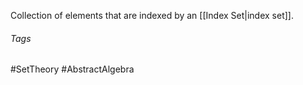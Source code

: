 Collection of elements that are indexed by an [[Index Set|index set]].

###### Tags
#SetTheory #AbstractAlgebra